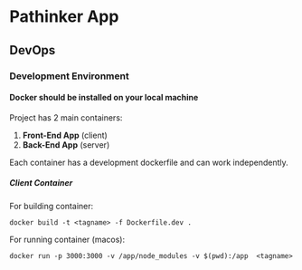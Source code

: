 # Pathinker App



## DevOps

### Development Environment

#### Docker should be installed on your local machine

Project has 2 main containers:

1. **Front-End App** (client)
2. **Back-End App** (server)

Each container has a development dockerfile and can work independently. 

##### Client Container

For building container:

`docker build -t <tagname> -f Dockerfile.dev .`

For running container (macos):

`docker run -p 3000:3000 -v /app/node_modules -v $(pwd):/app  <tagname>`
